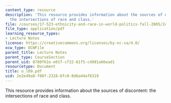 ```yaml
---
content_type: resource
description: 'This resource provides information about the sources of discontent:
  the intersections of race and class.'
file: /courses/17-523-ethnicity-and-race-in-world-politics-fall-2005/2e2e49a8f08f23288fc08d6a44af6319_o_l09.pdf
file_type: application/pdf
learning_resource_types:
- Lecture Notes
license: https://creativecommons.org/licenses/by-nc-sa/4.0/
ocw_type: OCWFile
parent_title: Lecture Notes
parent_type: CourseSection
parent_uid: 8780f61e-e01f-cf22-61f5-c4981a66ead1
resourcetype: Document
title: o_l09.pdf
uid: 2e2e49a8-f08f-2328-8fc0-8d6a44af6319
---
```

This resource provides information about the sources of discontent: the intersections of race and class.
